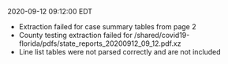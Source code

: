 2020-09-12 09:12:00 EDT


- Extraction failed for case summary tables from page 2
- County testing extraction failed for /shared/covid19-florida/pdfs/state_reports_20200912_09_12.pdf.xz
- Line list tables were not parsed correctly and are not included
